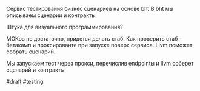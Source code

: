 Сервис тестирования бизнес сценариев на основе bht 
В bht мы описываем сценарии и контракты

Штука для визуального программирования?

МОКов не достаточно, придется делать стаб.
Как проверить стаб - бетакамп и проксированте при запуске поверх сервиса.
Llvm поможет собрать сценарий.

Мы запускаем тест через прокси, перечислив endpointы и llvm соберет сценарий и контракты

#draft #testing